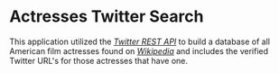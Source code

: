 # Actresses Twitter Search

This application utilized the [*Twitter REST API*](https://dev.twitter.com/docs/api)
to build a database of all American film actresses found on [*Wikipedia*](http://en.wikipedia.org/wiki/List_of_American_film_actresses) and includes
the verified Twitter URL's for those actresses that have one.